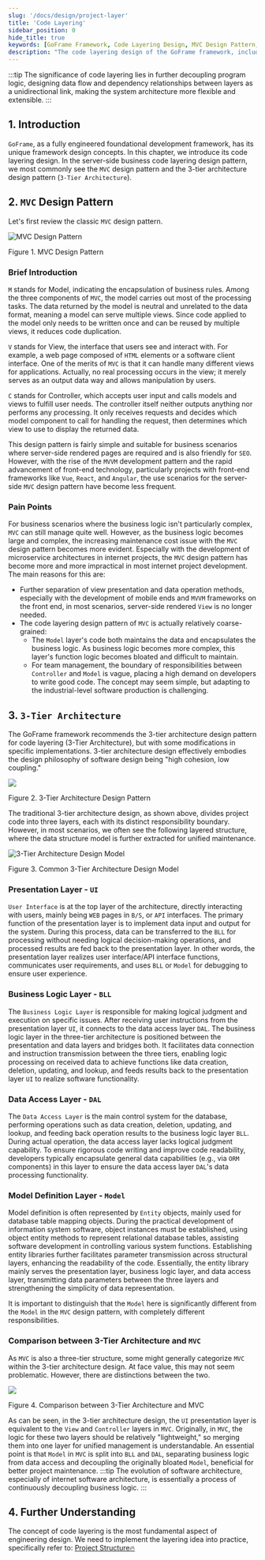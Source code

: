 ```yaml
---
slug: '/docs/design/project-layer'
title: 'Code Layering'
sidebar_position: 0
hide_title: true
keywords: [GoFrame Framework, Code Layering Design, MVC Design Pattern, 3-Tier Architecture, Business Logic Layer, Data Access Layer, Presentation Layer UI, Model Definition Layer, Software Architecture, Decoupling]
description: "The code layering design of the GoFrame framework, including the MVC design pattern and the 3-tier architecture design. The MVC design pattern is suitable for business scenarios requiring server-side rendered pages, while the 3-tier architecture design emphasizes the idea of high cohesion and low coupling by separating the business logic layer from the data access layer, improving the project's maintainability and flexibility."
---
```

:::tip
The significance of code layering lies in further decoupling program logic, designing data flow and dependency relationships between layers as a unidirectional link, making the system architecture more flexible and extensible.
:::
## 1. Introduction

`GoFrame`, as a fully engineered foundational development framework, has its unique framework design concepts. In this chapter, we introduce its code layering design. In the server-side business code layering design pattern, we most commonly see the `MVC` design pattern and the 3-tier architecture design pattern (`3-Tier Architecture`).

## 2. `MVC` Design Pattern

Let's first review the classic `MVC` design pattern.

![MVC Design Pattern](/markdown/d90094b0f7ec2edb2220ffc0204a1c2d.png)

Figure 1. MVC Design Pattern

### Brief Introduction

`M` stands for Model, indicating the encapsulation of business rules. Among the three components of `MVC`, the model carries out most of the processing tasks. The data returned by the model is neutral and unrelated to the data format, meaning a model can serve multiple views. Since code applied to the model only needs to be written once and can be reused by multiple views, it reduces code duplication.

`V` stands for View, the interface that users see and interact with. For example, a web page composed of `HTML` elements or a software client interface. One of the merits of `MVC` is that it can handle many different views for applications. Actually, no real processing occurs in the view; it merely serves as an output data way and allows manipulation by users.

`C` stands for Controller, which accepts user input and calls models and views to fulfill user needs. The controller itself neither outputs anything nor performs any processing. It only receives requests and decides which model component to call for handling the request, then determines which view to use to display the returned data.

This design pattern is fairly simple and suitable for business scenarios where server-side rendered pages are required and is also friendly for `SEO`. However, with the rise of the `MVVM` development pattern and the rapid advancement of front-end technology, particularly projects with front-end frameworks like `Vue`, `React`, and `Angular`, the use scenarios for the server-side `MVC` design pattern have become less frequent.

### Pain Points

For business scenarios where the business logic isn't particularly complex, `MVC` can still manage quite well. However, as the business logic becomes large and complex, the increasing maintenance cost issue with the `MVC` design pattern becomes more evident. Especially with the development of microservice architectures in internet projects, the `MVC` design pattern has become more and more impractical in most internet project development. The main reasons for this are:

- Further separation of view presentation and data operation methods, especially with the development of mobile ends and `MVVM` frameworks on the front end, in most scenarios, server-side rendered `View` is no longer needed.
- The code layering design pattern of `MVC` is actually relatively coarse-grained:
  - The `Model` layer's code both maintains the data and encapsulates the business logic. As business logic becomes more complex, this layer's function logic becomes bloated and difficult to maintain.
  - For team management, the boundary of responsibilities between `Controller` and `Model` is vague, placing a high demand on developers to write good code. The concept may seem simple, but adapting to the industrial-level software production is challenging.

## 3. `3-Tier Architecture`

The GoFrame framework recommends the 3-tier architecture design pattern for code layering (3-Tier Architecture), but with some modifications in specific implementations. 3-tier architecture design effectively embodies the design philosophy of software design being "high cohesion, low coupling."

![](/markdown/8b93ee429f05737e03dfc58bdfe04905.png)

Figure 2. 3-Tier Architecture Design Pattern

The traditional 3-tier architecture design, as shown above, divides project code into three layers, each with its distinct responsibility boundary. However, in most scenarios, we often see the following layered structure, where the data structure model is further extracted for unified maintenance.

![3-Tier Architecture Design Model](/markdown/fe9aea78ab05dc6db3b34d021a05ee76.png)

Figure 3. Common 3-Tier Architecture Design Model

### Presentation Layer - `UI`

`User Interface` is at the top layer of the architecture, directly interacting with users, mainly being `WEB` pages in `B/S`, or `API` interfaces. The primary function of the presentation layer is to implement data input and output for the system. During this process, data can be transferred to the `BLL` for processing without needing logical decision-making operations, and processed results are fed back to the presentation layer. In other words, the presentation layer realizes user interface/API interface functions, communicates user requirements, and uses `BLL` or `Model` for debugging to ensure user experience.

### Business Logic Layer - `BLL`

The `Business Logic Layer` is responsible for making logical judgment and execution on specific issues. After receiving user instructions from the presentation layer `UI`, it connects to the data access layer `DAL`. The business logic layer in the three-tier architecture is positioned between the presentation and data layers and bridges both. It facilitates data connection and instruction transmission between the three tiers, enabling logic processing on received data to achieve functions like data creation, deletion, updating, and lookup, and feeds results back to the presentation layer `UI` to realize software functionality.

### Data Access Layer - `DAL`

The `Data Access Layer` is the main control system for the database, performing operations such as data creation, deletion, updating, and lookup, and feeding back operation results to the business logic layer `BLL`. During actual operation, the data access layer lacks logical judgment capability. To ensure rigorous code writing and improve code readability, developers typically encapsulate general data capabilities (e.g., via `ORM` components) in this layer to ensure the data access layer `DAL`'s data processing functionality.

### Model Definition Layer - `Model`

Model definition is often represented by `Entity` objects, mainly used for database table mapping objects. During the practical development of information system software, object instances must be established, using object entity methods to represent relational database tables, assisting software development in controlling various system functions. Establishing entity libraries further facilitates parameter transmission across structural layers, enhancing the readability of the code. Essentially, the entity library mainly serves the presentation layer, business logic layer, and data access layer, transmitting data parameters between the three layers and strengthening the simplicity of data representation.

It is important to distinguish that the `Model` here is significantly different from the `Model` in the `MVC` design pattern, with completely different responsibilities.

### Comparison between 3-Tier Architecture and `MVC`

As `MVC` is also a three-tier structure, some might generally categorize `MVC` within the 3-tier architecture design. At face value, this may not seem problematic. However, there are distinctions between the two.

![](/markdown/2c6cfc087687cca60b1f4d23b78705c4.png)

Figure 4. Comparison between 3-Tier Architecture and MVC

As can be seen, in the 3-tier architecture design, the `UI` presentation layer is equivalent to the `View` and `Controller` layers in `MVC`. Originally, in `MVC`, the logic for these two layers should be relatively "lightweight," so merging them into one layer for unified management is understandable. An essential point is that `Model` in `MVC` is split into `BLL` and `DAL`, separating business logic from data access and decoupling the originally bloated `Model`, beneficial for better project maintenance.
:::tip
The evolution of software architecture, especially of internet software architecture, is essentially a process of continuously decoupling business logic.
:::
## 4. Further Understanding

The concept of code layering is the most fundamental aspect of engineering design. We need to implement the layering idea into practice, specifically refer to: [Project Structure🔥](工程目录设计.md)